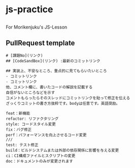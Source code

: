 # js-practice

##

For Morikenjuku's JS-Lesson

## PullRequest template

```
# [課題No](リンク)
## [CodeSandBox](リンク) :最新のコミットリンク

## 実装上、不安なところ、重点的に見てもらいたいところ
- コミットリンク
- コミットリンク
他、コメント欄に、書いたコードの解説を記載する
自信がないところなどを示す
コメントもらったらそのスレッドにコミットリンクを貼って修正を伝える
ざっくりコミットの書き方抜粋です。bodyは任意です。英語奨励。

feat：新機能
refactor: リファクタリング
style: コードスタイル変更
fix：バグ修正
perf：パフォーマンスを向上させるコード変更
///
test: テスト修正
build：ビルドシステムまたは外部の依存関係に影響を与える変更
ci：CI構成ファイルとスクリプトの変更
doc：ドキュメントのみが変更されます
```

